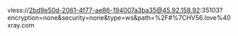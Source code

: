 vless://2bd9e50d-2061-4f77-ae86-194007a3ba35@45.92.158.92:35103?encryption=none&security=none&type=ws&path=%2F#%7CHV56.love%40xray.com
